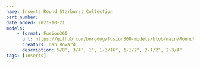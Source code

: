 ```yaml
---
name: Inserts Round Starburst Collection
part_number: 
date_added: 2021-10-21
models:
    - format: Fusion360
      url: https://github.com/borgdog/fusion360-models/blob/main/Round%20Star%20Inserts.zip
      creators: Dan Howard
      description: 5/8", 3/4", 1", 1-3/16", 1-1/2", 2-1/2", 2-3/4"
tags: [Inserts]
---
```

